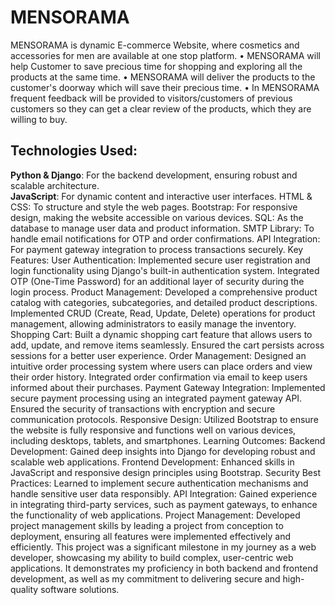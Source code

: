 # MENSORAMA
MENSORAMA is dynamic E-commerce Website, where cosmetics and accessories for men are available at one stop platform.
• MENSORAMA will help Customer to save precious time for shopping and exploring all the products at the same time. 
• MENSORAMA will deliver the products to the customer's doorway which will save their precious time.
• In MENSORAMA frequent feedback will be provided to visitors/customers of previous customers so they can get a clear review of the products, which they are willing to buy.

## Technologies Used:
**Python & Django**: For the backend development, ensuring robust and scalable architecture.  
**JavaScript**: For dynamic content and interactive user interfaces. 
HTML & CSS: To structure and style the web pages.
Bootstrap: For responsive design, making the website accessible on various devices.
SQL: As the database to manage user data and product information.
SMTP Library: To handle email notifications for OTP and order confirmations.
API Integration: For payment gateway integration to process transactions securely.
Key Features:
User Authentication: Implemented secure user registration and login functionality using Django's built-in authentication system. Integrated OTP (One-Time Password) for an additional layer of security during the login process.
Product Management: Developed a comprehensive product catalog with categories, subcategories, and detailed product descriptions. Implemented CRUD (Create, Read, Update, Delete) operations for product management, allowing administrators to easily manage the inventory.
Shopping Cart: Built a dynamic shopping cart feature that allows users to add, update, and remove items seamlessly. Ensured the cart persists across sessions for a better user experience.
Order Management: Designed an intuitive order processing system where users can place orders and view their order history. Integrated order confirmation via email to keep users informed about their purchases.
Payment Gateway Integration: Implemented secure payment processing using an integrated payment gateway API. Ensured the security of transactions with encryption and secure communication protocols.
Responsive Design: Utilized Bootstrap to ensure the website is fully responsive and functions well on various devices, including desktops, tablets, and smartphones.
Learning Outcomes:
Backend Development: Gained deep insights into Django for developing robust and scalable web applications.
Frontend Development: Enhanced skills in JavaScript and responsive design principles using Bootstrap.
Security Best Practices: Learned to implement secure authentication mechanisms and handle sensitive user data responsibly.
API Integration: Gained experience in integrating third-party services, such as payment gateways, to enhance the functionality of web applications.
Project Management: Developed project management skills by leading a project from conception to deployment, ensuring all features were implemented effectively and efficiently.
This project was a significant milestone in my journey as a web developer, showcasing my ability to build complex, user-centric web applications. It demonstrates my proficiency in both backend and frontend development, as well as my commitment to delivering secure and high-quality software solutions.

